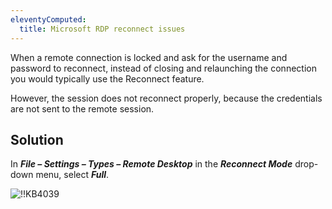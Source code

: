 ```yaml
---
eleventyComputed:
  title: Microsoft RDP reconnect issues
---
```

When a remote connection is locked and ask for the username and password to reconnect, instead of closing and relaunching the connection you would typically use the Reconnect feature.

However, the session does not reconnect properly, because the credentials are not sent to the remote session.

## Solution
In ***File – Settings – Types – Remote Desktop*** in the ***Reconnect Mode*** drop-down menu, select ***Full***.

![!!KB4039](https://cdnweb.devolutions.net/docs/docs_en_kb_KB4039.png)
